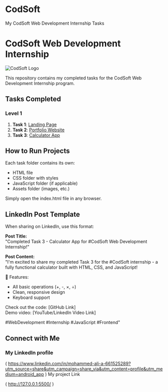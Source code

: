 # CodSoft
My CodSoft Web Development Internship Tasks
# CodSoft Web Development Internship

![CodSoft Logo](https://assets.zyrosite.com/cdn-cgi/image/format=auto,w=608,fit=crop,q=95/Aq20eV79zLfpXV6b/logo-png-mnl7npnlXjHPl9KV.png) <!-- Add if available -->

This repository contains my completed tasks for the CodSoft Web Development Internship program.

## Tasks Completed

### Level 1
1. **Task 1**: [Landing Page](/Level1/Task1)
2. **Task 2**: [Portfolio Website](/Level1/Task2)
3. **Task 3**: [Calculator App](/Level1/Task3)

## How to Run Projects
Each task folder contains its own:
- HTML file
- CSS folder with styles
- JavaScript folder (if applicable)
- Assets folder (images, etc.)

Simply open the index.html file in any browser.

## LinkedIn Post Template

When sharing on LinkedIn, use this format:

**Post Title:**  
"Completed Task 3 - Calculator App for #CodSoft Web Development Internship!"

**Post Content:**  
"I'm excited to share my completed Task 3 for the #CodSoft internship - a fully functional calculator built with HTML, CSS, and JavaScript!  

🔹 Features:  
- All basic operations (+, -, ×, ÷)  
- Clean, responsive design  
- Keyboard support  

Check out the code: [GitHub Link]  
Demo video: [YouTube/LinkedIn Video Link]  

#WebDevelopment #Internship #JavaScript #Frontend"

## Connect with Me
### My LinkedIn profile
( https://www.linkedin.com/in/mohammed-ali-a-661525289?utm_source=share&utm_campaign=share_via&utm_content=profile&utm_medium=android_app )
My project Link

( http://127.0.0.1:5500/ )

